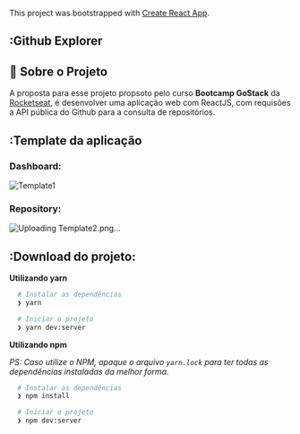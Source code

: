 This project was bootstrapped with [Create React App](https://github.com/facebook/create-react-app).

## :Github Explorer

## :rocket: Sobre o Projeto

A proposta para esse projeto propsoto pelo curso **Bootcamp GoStack** da [Rocketseat](https://rocketseat.com.br/), é desenvolver uma aplicação web com ReactJS, com requisões a API pública do Github para a consulta de repositórios.

## :Template da aplicação

<h3>Dashboard:</h3>

![Template1](https://user-images.githubusercontent.com/7297243/83333519-3ad3fa00-a277-11ea-9ec1-c16dc3462621.png)

<h3>Repository:</h3>

![Uploading Template2.png…]()


## :Download do projeto:

**Utilizando yarn**

```bash
  # Instalar as dependências
  ❯ yarn

  # Iniciar o projeto
  ❯ yarn dev:server
```

**Utilizando npm**

*PS: Caso utilize o NPM, apaque o arquivo `yarn.lock` para ter todas as dependências instaladas da melhor forma.*

```bash
  # Instalar as dependências
  ❯ npm install

  # Iniciar o projeto
  ❯ npm dev:server
```



